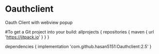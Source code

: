 # Oauthclient
Oauth Client with webview popup

#To get a Git project into your build:
	allprojects {
		repositories {
 			maven { url 'https://jitpack.io' }
		}
	}
  
  dependencies {
	        implementation 'com.github.hasan5151:Oauthclient:2.5'
	}
